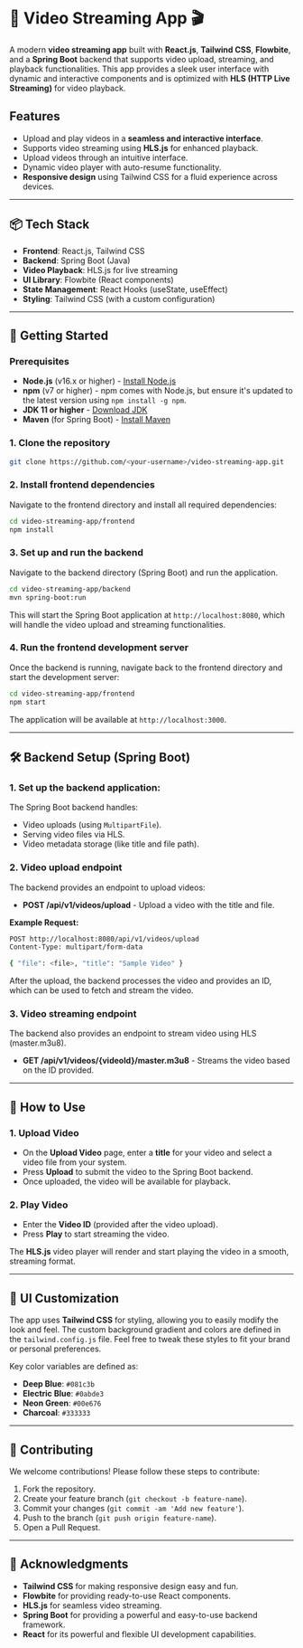 # 🎥 **Video Streaming App** 🎬

A modern **video streaming app** built with **React.js**, **Tailwind CSS**, **Flowbite**, and a **Spring Boot** backend that supports video upload, streaming, and playback functionalities. This app provides a sleek user interface with dynamic and interactive components and is optimized with **HLS (HTTP Live Streaming)** for video playback.

## Features
- Upload and play videos in a **seamless and interactive interface**.
- Supports video streaming using **HLS.js** for enhanced playback.
- Upload videos through an intuitive interface.
- Dynamic video player with auto-resume functionality.
- **Responsive design** using Tailwind CSS for a fluid experience across devices.

---

## 📦 **Tech Stack**
- **Frontend**: React.js, Tailwind CSS
- **Backend**: Spring Boot (Java)
- **Video Playback**: HLS.js for live streaming
- **UI Library**: Flowbite (React components)
- **State Management**: React Hooks (useState, useEffect)
- **Styling**: Tailwind CSS (with a custom configuration)

---

## 🚀 **Getting Started**

### Prerequisites

- **Node.js** (v16.x or higher) - [Install Node.js](https://nodejs.org/)
- **npm** (v7 or higher) - npm comes with Node.js, but ensure it's updated to the latest version using `npm install -g npm`.
- **JDK 11 or higher** - [Download JDK](https://www.oracle.com/java/technologies/javase-jdk11-downloads.html)
- **Maven** (for Spring Boot) - [Install Maven](https://maven.apache.org/install.html)

### 1. Clone the repository

```bash
git clone https://github.com/<your-username>/video-streaming-app.git
```

### 2. Install frontend dependencies

Navigate to the frontend directory and install all required dependencies:

```bash
cd video-streaming-app/frontend
npm install
```

### 3. Set up and run the backend

Navigate to the backend directory (Spring Boot) and run the application.

```bash
cd video-streaming-app/backend
mvn spring-boot:run
```

This will start the Spring Boot application at `http://localhost:8080`, which will handle the video upload and streaming functionalities.

### 4. Run the frontend development server

Once the backend is running, navigate back to the frontend directory and start the development server:

```bash
cd video-streaming-app/frontend
npm start
```

The application will be available at `http://localhost:3000`.

---

## 🛠️ **Backend Setup (Spring Boot)**

### 1. Set up the backend application:

The Spring Boot backend handles:
- Video uploads (using `MultipartFile`).
- Serving video files via HLS.
- Video metadata storage (like title and file path).

### 2. Video upload endpoint

The backend provides an endpoint to upload videos:

- **POST /api/v1/videos/upload** - Upload a video with the title and file.
  
**Example Request:**
```bash
POST http://localhost:8080/api/v1/videos/upload
Content-Type: multipart/form-data

{ "file": <file>, "title": "Sample Video" }
```

After the upload, the backend processes the video and provides an ID, which can be used to fetch and stream the video.

### 3. Video streaming endpoint

The backend also provides an endpoint to stream video using HLS (master.m3u8).

- **GET /api/v1/videos/{videoId}/master.m3u8** - Streams the video based on the ID provided.

---

## 📼 **How to Use**

### 1. Upload Video
- On the **Upload Video** page, enter a **title** for your video and select a video file from your system.
- Press **Upload** to submit the video to the Spring Boot backend.
- Once uploaded, the video will be available for playback.

### 2. Play Video
- Enter the **Video ID** (provided after the video upload).
- Press **Play** to start streaming the video.

The **HLS.js** video player will render and start playing the video in a smooth, streaming format.

---

## 🎨 **UI Customization**
The app uses **Tailwind CSS** for styling, allowing you to easily modify the look and feel. The custom background gradient and colors are defined in the `tailwind.config.js` file. Feel free to tweak these styles to fit your brand or personal preferences.

Key color variables are defined as:
- **Deep Blue**: `#081c3b`
- **Electric Blue**: `#0abde3`
- **Neon Green**: `#00e676`
- **Charcoal**: `#333333`

---
## 📢 **Contributing**

We welcome contributions! Please follow these steps to contribute:
1. Fork the repository.
2. Create your feature branch (`git checkout -b feature-name`).
3. Commit your changes (`git commit -am 'Add new feature'`).
4. Push to the branch (`git push origin feature-name`).
5. Open a Pull Request.

---

## 🙏 **Acknowledgments**
- **Tailwind CSS** for making responsive design easy and fun.
- **Flowbite** for providing ready-to-use React components.
- **HLS.js** for seamless video streaming.
- **Spring Boot** for providing a powerful and easy-to-use backend framework.
- **React** for its powerful and flexible UI development capabilities.
